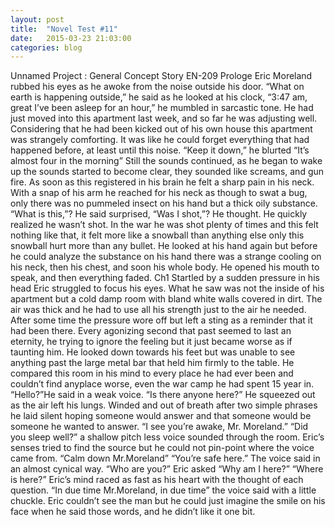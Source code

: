 ```yaml
---
layout: post
title:  "Novel Test #11"
date:   2015-03-23 21:03:00
categories: blog
---
```


Unnamed Project : General Concept Story
EN-209
Prologe
Eric Moreland rubbed his eyes as he awoke from the noise outside his door.
“What on earth is happening outside,” he said as he looked at his clock, “3:47 am, great I’ve been asleep for an hour,” he mumbled in sarcastic tone.
He had just moved into this apartment last week, and so far he was adjusting well. Considering that he had been kicked out of his own house this apartment was strangely comforting. It was like he could forget everything that had happened before, at least until this noise.
“Keep it down,” he blurted “It’s almost four in the morning”
Still the sounds continued, as he began to wake up the sounds started to become clear, they sounded like screams, and gun fire. As soon as this registered in his brain he felt a sharp pain in his neck. With a snap of his arm he reached for his neck as though to swat a bug, only there was no pummeled insect on his hand but a thick oily substance.
“What is this,”? He said surprised, “Was I shot,”? He thought.
He quickly realized he wasn’t shot. In the war he was shot plenty of times and this felt nothing like that, it felt more like a snowball than anything else only this snowball hurt more than any bullet. He looked at his hand again but before he could analyze the substance on his hand there was a strange cooling on his neck, then his chest, and soon his whole body. He opened his mouth to speak, and then everything faded.
Ch1
Startled by a sudden pressure in his head Eric struggled to focus his eyes. What he saw was not the inside of his apartment but a cold damp room with bland white walls covered in dirt. The air was thick and he had to use all his strength just to the air he needed. After some time the pressure wore off but left a sting as a reminder that it had been there. Every agonizing second that past seemed to last an eternity, he trying to ignore the feeling but it just became worse as if taunting him. He looked down towards his feet but was unable to see anything past the large metal bar that held him firmly to the table. He compared this room in his mind to every place he had ever been and couldn’t find anyplace worse, even the war camp he had spent 15 year in. 
“Hello?”He said in a weak voice. “Is there anyone here?” He squeezed out as the air left his lungs.
Winded and out of breath after two simple phrases he laid silent hoping someone would answer and that someone would be someone he wanted to answer. 
“I see you’re awake, Mr. Moreland.” “Did you sleep well?” a shallow pitch less voice sounded through the room.
Eric’s senses tried to find the source but he could not pin-point where the voice came from.
“Calm down Mr.Moreland” “You’re safe here.” The voice said in an almost cynical way.
“Who are you?” Eric asked “Why am I here?” “Where is here?” Eric’s mind raced as fast as his heart with the thought of each question.
“In due time Mr.Moreland, in due time” the voice said with a little chuckle.
Eric couldn’t see the man but he could just imagine the smile on his face when he said those words, and he didn’t like it one bit.
